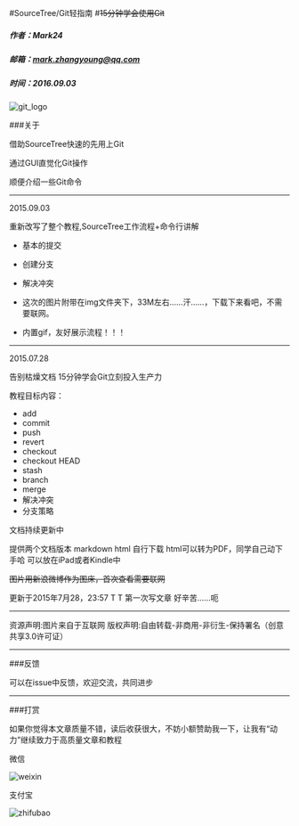#SourceTree/Git轻指南
#~~15分钟学会使用Git~~

##### 作者：Mark24
##### 邮箱：mark.zhangyoung@qq.com
##### 时间：2016.09.03
![git_logo](http://ww1.sinaimg.cn/mw690/44894cbbgw1euism5dws6j20dm05ojrh.jpg)

###关于

借助SourceTree快速的先用上Git

通过GUI直觉化Git操作

顺便介绍一些Git命令

---------------------------
2015.09.03

重新改写了整个教程,SourceTree工作流程+命令行讲解

* 基本的提交

* 创建分支

* 解决冲突

* 这次的图片附带在img文件夹下，33M左右……汗……，下载下来看吧，不需要联网。

* 内置gif，友好展示流程！！！

---------------------------
2015.07.28

告别枯燥文档
15分钟学会Git立刻投入生产力

教程目标内容：

* add
* commit
* push
* revert
* checkout
* checkout HEAD
* stash
* branch
* merge
* 解决冲突
* 分支策略

文档持续更新中

提供两个文档版本
markdown
html
自行下载
html可以转为PDF，同学自己动下手哈
可以放在iPad或者Kindle中

~~图片用新浪微博作为图床，首次查看需要联网~~

更新于2015年7月28，23:57 T T
第一次写文章
好辛苦……呃

---

资源声明:图片来自于互联网
版权声明:自由转载-非商用-非衍生-保持署名（创意共享3.0许可证）

---

###反馈

可以在issue中反馈，欢迎交流，共同进步

---

###打赏

如果你觉得本文章质量不错，读后收获很大，不妨小额赞助我一下，让我有“动力”继续致力于高质量文章和教程

微信

![weixin](http://ww1.sinaimg.cn/small/44894cbbgw1f70k6ctxg4j208908a3zq.jpg)

支付宝

![zhifubao](http://ww3.sinaimg.cn/small/44894cbbgw1f70k0qnm93j20dd0ddtak.jpg)